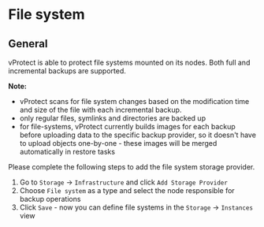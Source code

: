 # File system

## General

vProtect is able to protect file systems mounted on its nodes. Both full and incremental backups are supported.

**Note:**

* vProtect scans for file system changes based on the modification time and size of the file with each incremental backup.
* only regular files, symlinks and directories are backed up
* for file-systems, vProtect currently builds images for each backup before uploading data to the specific backup provider, so it doesn't have to upload objects one-by-one - these images will be merged automatically in restore tasks

Please complete the following steps to add the file system storage provider.

1. Go to `Storage` -&gt; `Infrastructure` and click `Add Storage Provider`
2. Choose `File system` as a type and select the node responsible for backup operations
3. Click `Save` - now you can define file systems in the `Storage` -&gt; `Instances` view

